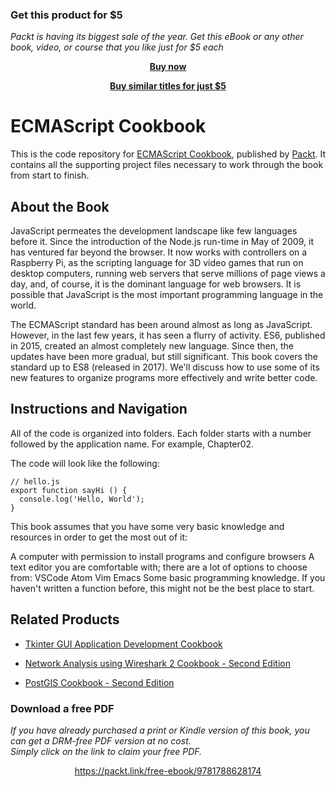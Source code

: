 
### Get this product for $5

<i>Packt is having its biggest sale of the year. Get this eBook or any other book, video, or course that you like just for $5 each</i>


<b><p align='center'>[Buy now](https://packt.link/9781788628174)</p></b>


<b><p align='center'>[Buy similar titles for just $5](https://subscription.packtpub.com/search)</p></b>


# ECMAScript Cookbook
This is the code repository for [ECMAScript Cookbook](https://www.packtpub.com/web-development/ecmascript-cookbook?utm_source=github&utm_medium=repository&utm_campaign=9781788628174), published by [Packt](https://www.packtpub.com/?utm_source=github). It contains all the supporting project files necessary to work through the book from start to finish.
## About the Book
JavaScript permeates the development landscape like few languages before it. Since the introduction of the Node.js run-time in May of 2009, it has ventured far beyond the browser. It now works with controllers on a Raspberry Pi, as the scripting language for 3D video games that run on desktop computers, running web servers that serve millions of page views a day, and, of course, it is the dominant language for web browsers. It is possible that JavaScript is the most important programming language in the world.

The ECMAScript standard has been around almost as long as JavaScript. However, in the last few years, it has seen a flurry of activity. ES6, published in 2015, created an almost completely new language. Since then, the updates have been more gradual, but still significant. This book covers the standard up to ES8 (released in 2017). We'll discuss how to use some of its new features to organize programs more effectively and write better code.
## Instructions and Navigation
All of the code is organized into folders. Each folder starts with a number followed by the application name. For example, Chapter02.



The code will look like the following:
```
// hello.js 
export function sayHi () { 
  console.log('Hello, World'); 
} 
```

This book assumes that you have some very basic knowledge and resources in order to get the most out of it:

A computer with permission to install programs and configure browsers
A text editor you are comfortable with; there are a lot of options to choose from:
VSCode
Atom
Vim
Emacs
Some basic programming knowledge. If you haven't written a function before, this might not be the best place to start.

## Related Products
* [Tkinter GUI Application Development Cookbook](https://www.packtpub.com/web-development/tkinter-gui-application-development-cookbook?utm_source=github&utm_medium=repository&utm_campaign=9781788622301)

* [Network Analysis using Wireshark 2 Cookbook - Second Edition](https://www.packtpub.com/networking-and-servers/network-analysis-using-wireshark-2-cookbook-second-edition?utm_source=github&utm_medium=repository&utm_campaign=9781786461674)

* [PostGIS Cookbook - Second Edition](https://www.packtpub.com/application-development/postgis-cookbook-second-edition?utm_source=github&utm_medium=repository&utm_campaign=9781788299329)

### Download a free PDF

 <i>If you have already purchased a print or Kindle version of this book, you can get a DRM-free PDF version at no cost.<br>Simply click on the link to claim your free PDF.</i>
<p align="center"> <a href="https://packt.link/free-ebook/9781788628174">https://packt.link/free-ebook/9781788628174 </a> </p>